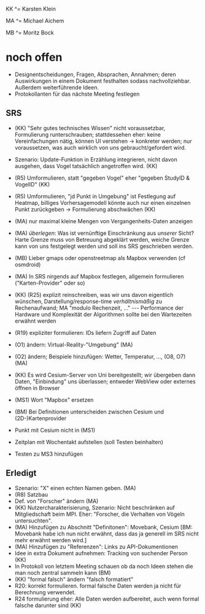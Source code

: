 KK ^= Karsten Klein

MA ^= Michael Aichem

MB ^= Moritz Bock



# noch offen

* Designentscheidungen, Fragen, Absprachen, Annahmen; deren Auswirkungen in einem Dokument festhalten sodass nachvollziehbar. Außerdem weiterführende Ideen.
* Protokollanten für das nächste Meeting festlegen

## SRS


* (KK) "Sehr gutes technisches Wissen" nicht voraussetzbar, Formulierung runterschrauben; stattdessehen eher: keine Vereinfachungen nätig, können UI verstehen -> konkreter werden; nur voraussetzen, was auch wirklich von uns gebraucht/gefordert wird.

* Szenario: Update-Funktion in Erzählung  integrieren, nicht davon ausgehen, dass Vogel tatsächlich angetroffen wird. (KK)

* (R5) Umformulieren, statt "gegeben Vogel" eher "gegeben StudyID & VogelID" (KK)
* (R5) Umformulieren, "jd Punkt in Umgebung" ist Festlegung auf Heatmap, billiges Vorhersagemodell könnte auch nur einen einzelnen Punkt zurückgeben -> Formulierung abschwächen (KK)

* (MA) nur maximal kleine Mengen von Vergangenheits-Daten anzeigen
* (MA) *überlegen*: Was ist vernünftige Einschränkung aus *unserer* Sicht? Harte Grenze muss von Betreuung abgeklärt werden, weiche Grenze kann von uns festgelegt werden und soll ins SRS geschrieben werden.

* (MB) Lieber gmaps oder openstreetmap als Mapbox verwenden (cf osmdroid)

* (MA) In SRS nirgends auf Mapbox festlegen, allgemein formulieren ("Karten-Provider" oder so)



* (KK) (R25) explizit reinschreiben, was wir uns davon eigentlich wünschen, Darstellung/response-time *verhältnismäßig* zu Rechenaufwand; MA "modulo Rechenzeit, ..." --- Performance der Hardware und Komplexität der Algorithmen sollte bei den Wartezeiten erwähnt werden

* (R19) expliziter formulieren: IDs liefern Zugriff auf Daten

* (O1) ändern: Virtual-Reality-"Umgebung" (MA)

* (O2) ändern; Beispiele hinzufügen: Wetter, Temperatur, ..., (O8, O7) (MA)

* (KK) Es wird Cesium-Server von Uni bereitgestellt; wir übergeben dann Daten, "Einbindung" uns überlassen; entweder WebView oder externes öffnen in Browser

* (MS1) Wort "Mapbox" ersetzen

* (BM) Bei Definitionen unterscheiden zwischen Cesium und (2D-)Kartenprovider

* Punkt mit Cesium nicht in (MS1)

* Zeitplan mit Wochentakt aufstellen (soll Testen beinhalten)

* Testen zu MS3 hinzufügen



## Erledigt

* Szenario: "X" einen echten Namen geben. (MA)
* (R8) Satzbau
* Def. von "Forscher" ändern (MA)
* (KK) Nutzercharakterisierung, Szenario: Nicht beschränken auf Mitgliedschaft beim MPI. Eher: "Forscher, die Verhalten von Vögeln untersuchten".
* (MA) Hinzufügen zu Abschnitt "Definitonen": Movebank, Cesium [BM: Movebank habe ich nun nicht erwähnt, dass das ja generell im SRS nicht mehr erwähnt werden wird.]
* (MA) Hinzufügen zu "Referenzen": Links zu API-Dokumentionen
* Idee in extra Dokument aufnehmen: Tracking von suchender Person (KK)
* In Protokoll von letztem Meeting schauen ob da noch Ideen stehen die man noch zentral sammeln kann (BM)
* (KK) "formal falsch" ändern "falsch formatiert"
* R20: korrekt formulieren. formal falsche Daten werden ja nicht für Berechnung verwendet.
* R24 formulierung eher: Alle Daten werden aufbereitet, auch wenn formal falsche darunter sind (KK)
